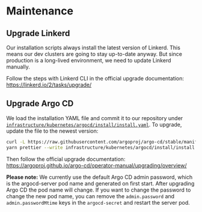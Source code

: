 # Maintenance

## Upgrade Linkerd

Our installation scripts always install the latest version of Linkerd. This means our dev clusters are going to stay up-to-date anyway. But since production is a long-lived environment, we need to update Linkerd manually.

Follow the steps with Linkerd CLI in the official upgrade documentation: https://linkerd.io/2/tasks/upgrade/

## Upgrade Argo CD

We load the installation YAML file and commit it to our repository under [`infrastructure/kubernetes/argocd/install/install.yaml`](../infrastructure/kubernetes/argocd/install/install.yaml). To upgrade, update the file to the newest version:

```sh
curl -L https://raw.githubusercontent.com/argoproj/argo-cd/stable/manifests/install.yaml >infrastructure/kubernetes/argocd/install/install.yaml
yarn prettier --write infrastructure/kubernetes/argocd/install/install.yaml
```

Then follow the official upgrade documentation: https://argoproj.github.io/argo-cd/operator-manual/upgrading/overview/

**Please note:** We currently use the default Argo CD admin password, which is the argocd-server pod name and generated on first start. After upgrading Argo CD the pod name will change. If you want to change the password to change the new pod name, you can remove the `admin.password` and `admin.passwordMtime` keys in the `argocd-secret` and restart the server pod.
